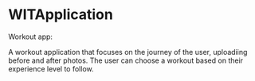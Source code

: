 # WITApplication
Workout app:

A workout application that focuses on the journey of the user, uploadiing before and after photos.  The user can choose a workout based on their experience level to follow.
